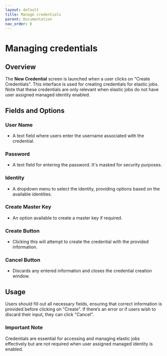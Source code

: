 ```yaml
---
layout: default
title: Manage credentials
parent: Documentation
nav_order: 8
---
```


# Managing credentials

## Overview
The **New Credential** screen is launched when a user clicks on "Create Credentials". This interface is used for creating credentials for elastic jobs. Note that these credentials are only relevant when elastic jobs do not have user assigned managed identity enabled.

## Fields and Options

### User Name
- A text field where users enter the username associated with the credential.

### Password
- A text field for entering the password. It's masked for security purposes.

### Identity 
- A dropdown menu to select the identity, providing options based on the available identities.

### Create Master Key 
- An option available to create a master key if required.

### Create Button 
- Clicking this will attempt to create the credential with the provided information.

### Cancel Button 
- Discards any entered information and closes the credential creation window.

## Usage
Users should fill out all necessary fields, ensuring that correct information is provided before clicking on "Create". If there’s an error or if users wish to discard their input, they can click "Cancel".

### Important Note
Credentials are essential for accessing and managing elastic jobs effectively but are not required when user assigned managed identity is enabled.
